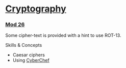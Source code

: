 # [Cryptography](https://play.picoctf.org/practice?category=2)

### [Mod 26](https://play.picoctf.org/practice/challenge/144)

Some cipher-text is provided with a hint to use ROT-13.

Skills & Concepts
- Caesar ciphers
- Using [CyberChef](https://gchq.github.io/CyberChef/)